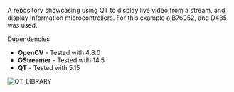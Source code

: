 A repository showcasing using QT to display live video from a stream, and display information microcontrollers. For this example a B76952, and D435 was used.

Dependencies

- **OpenCV** - Tested with 4.8.0
- **GStreamer** - Tested wtih 14.5
- **QT** - Tested with 5.15


![QT_LIBRARY](https://github.com/user-attachments/assets/1528aedf-1c28-4e21-b334-b7aa48426e2a)
